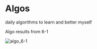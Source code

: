 # Algos
daily algorithms to learn and better myself

Algo results from 6-1

![algo_6-1](https://github.com/Jaypa92/Algos/assets/96949038/becb9b16-35e5-4073-8f1e-05b1e8d14728)
